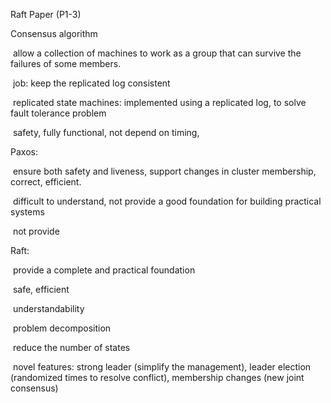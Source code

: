Raft Paper (P1-3)	

Consensus algorithm

​	allow a collection of machines to work as a group that can survive the failures of some members.

​	job: keep the replicated log consistent

​	replicated state machines: implemented using a replicated log, to solve fault tolerance problem

​	safety, fully functional, not depend on timing, 

Paxos: 

​	ensure both safety and liveness, support changes in cluster membership, correct, efficient.

​	difficult to understand, not provide a good foundation for building practical systems

​	not provide 

Raft: 

​	provide a complete and practical foundation

​	safe, efficient

​	understandability

​		problem decomposition

​		reduce the number of states

​	novel features: strong leader (simplify the management), leader election (randomized times to resolve conflict), membership changes (new joint consensus)

​	